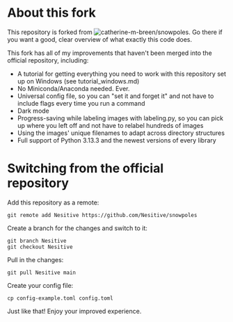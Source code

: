 # About this fork
This repository is forked from ![catherine-m-breen/snowpoles](https://github.com/catherine-m-breen/snowpoles). Go there if you want a good, clear overview of what exactly this code does.

This fork has all of my improvements that haven't been merged into the official repository, including:

 - A tutorial for getting everything you need to work with this repository set up on Windows (see tutorial_windows.md)
 - No Miniconda/Anaconda needed. Ever.
 - Universal config file, so you can "set it and forget it" and not have to include flags every time you run a command
 - Dark mode
 - Progress-saving while labeling images with labeling.py, so you can pick up where you left off and not have to relabel hundreds of images
 - Using the images' unique filenames to adapt across directory structures
 - Full support of Python 3.13.3 and the newest versions of every library


# Switching from the official repository
Add this repository as a remote:
```
git remote add Nesitive https://github.com/Nesitive/snowpoles
```

Create a branch for the changes and switch to it:
```
git branch Nesitive
git checkout Nesitive
```

Pull in the changes:
```
git pull Nesitive main
```

Create your config file:
```
cp config-example.toml config.toml
```

Just like that! Enjoy your improved experience.
